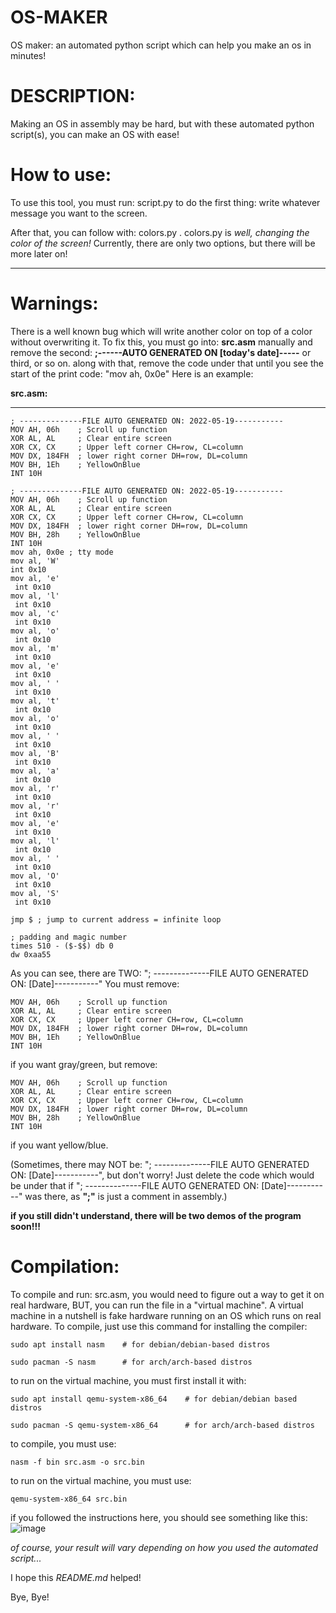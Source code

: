 # OS-MAKER
OS maker: an automated python script which can help you make an os in minutes!

# DESCRIPTION:

Making an OS in assembly may be hard, but with these automated python script(s), you can make an OS with ease!

# How to use:
To use this tool, you must run: script.py
to do the first thing: write whatever message you want to the screen.

After that, you can follow with: colors.py .
colors.py is _well, changing the color of the screen!_ Currently, there are only two options, but there will be more later on!

-------
# Warnings:
There is a well known bug which will write another color on top of a color without overwriting it. To fix this, you must go into: **src.asm** manually and remove the second: **;------AUTO GENERATED ON [today's date]-----** or third, or so on. along with that, remove the code under that until you see the start of the print code: "mov ah, 0x0e" Here is an example:

**src.asm:**

--------
```
; --------------FILE AUTO GENERATED ON: 2022-05-19-----------
MOV AH, 06h    ; Scroll up function
XOR AL, AL     ; Clear entire screen
XOR CX, CX     ; Upper left corner CH=row, CL=column
MOV DX, 184FH  ; lower right corner DH=row, DL=column 
MOV BH, 1Eh    ; YellowOnBlue
INT 10H

; --------------FILE AUTO GENERATED ON: 2022-05-19-----------
MOV AH, 06h    ; Scroll up function
XOR AL, AL     ; Clear entire screen
XOR CX, CX     ; Upper left corner CH=row, CL=column
MOV DX, 184FH  ; lower right corner DH=row, DL=column 
MOV BH, 28h    ; YellowOnBlue
INT 10H
mov ah, 0x0e ; tty mode 
mov al, 'W' 
int 0x10 
mov al, 'e' 
 int 0x10 
mov al, 'l' 
 int 0x10 
mov al, 'c' 
 int 0x10 
mov al, 'o' 
 int 0x10 
mov al, 'm' 
 int 0x10 
mov al, 'e' 
 int 0x10 
mov al, ' ' 
 int 0x10 
mov al, 't' 
 int 0x10 
mov al, 'o' 
 int 0x10 
mov al, ' ' 
 int 0x10 
mov al, 'B' 
 int 0x10 
mov al, 'a' 
 int 0x10 
mov al, 'r' 
 int 0x10 
mov al, 'r' 
 int 0x10 
mov al, 'e' 
 int 0x10 
mov al, 'l' 
 int 0x10 
mov al, ' ' 
 int 0x10 
mov al, 'O' 
 int 0x10 
mov al, 'S' 
 int 0x10

jmp $ ; jump to current address = infinite loop

; padding and magic number
times 510 - ($-$$) db 0
dw 0xaa55 
```



As you can see, there are TWO: "; --------------FILE AUTO GENERATED ON: [Date]-----------"
You must remove:

``` ; --------------FILE AUTO GENERATED ON: 2022-05-19-----------
MOV AH, 06h    ; Scroll up function
XOR AL, AL     ; Clear entire screen
XOR CX, CX     ; Upper left corner CH=row, CL=column
MOV DX, 184FH  ; lower right corner DH=row, DL=column 
MOV BH, 1Eh    ; YellowOnBlue
INT 10H
```


if you want gray/green, but remove:

``` ; --------------FILE AUTO GENERATED ON: 2022-05-19-----------
MOV AH, 06h    ; Scroll up function
XOR AL, AL     ; Clear entire screen
XOR CX, CX     ; Upper left corner CH=row, CL=column
MOV DX, 184FH  ; lower right corner DH=row, DL=column 
MOV BH, 28h    ; YellowOnBlue
INT 10H
```


if you want yellow/blue.

(Sometimes, there may NOT be: "; --------------FILE AUTO GENERATED ON: [Date]-----------", but don't worry! Just delete the code which would be under that if "; --------------FILE AUTO GENERATED ON: [Date]-----------" was there, as **";"** is just a comment in assembly.)


**if you still didn't understand, there will be two demos of the program soon!!!**



# Compilation:
To compile and run: src.asm, you would need to figure out a way to get it on real hardware, BUT, you can run the file in a "virtual machine". A virtual machine in a nutshell is fake hardware running on an OS which runs on real hardware. To compile, just use this command for installing the compiler:


`sudo apt install nasm    # for debian/debian-based distros`

`sudo pacman -S nasm      # for arch/arch-based distros`


to run on the virtual machine, you must first install it with:

`sudo apt install qemu-system-x86_64    # for debian/debian based distros`

`sudo pacman -S qemu-system-x86_64      # for arch/arch-based distros`



to compile, you must use:

`nasm -f bin src.asm -o src.bin`



to run on the virtual machine, you must use:


`qemu-system-x86_64 src.bin`


if you followed the instructions here, you should see something like this:
![image](https://user-images.githubusercontent.com/100057184/169425676-f9ac7109-3360-420f-b08b-78ed760ad7a7.png)


_of course, your result will vary depending on how you used the automated script..._






I hope this _README.md_ helped!








Bye, Bye!

